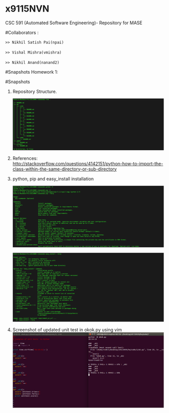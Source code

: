 # x9115NVN
CSC 591 (Automated Software Engineering)- Repository for MASE

#Collaborators :

	>> Nikhil Satish Pai(npai)

	>> Vishal Mishra(vmishra)

	>> Nikhil Anand(nanand2)

#Snapshots
Homework 1:

#Snapshots
1. Repository Structure.

	![soemTExt](./images/Repo-struct.png)

2. References:  
   http://stackoverflow.com/questions/4142151/python-how-to-import-the-class-within-the-same-directory-or-sub-directory 

3. python, pip and easy_install installation

   ![soemTExt](./images/Python-pip-help.png)

   ![soemTExt](./images/Easy_install.png)

3. Screenshot of updated unit test in okok.py using vim  
   ![soemTExt](./images/test_case.png)

